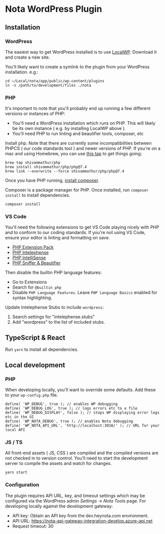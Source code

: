 # Nota WordPress Plugin

## Installation

### WordPress

The easiest way to get WordPress installed is to use [LocalWP](https://localwp.com/). Download it and create a new site.

You'll likely want to create a symlink to the plugin from your WordPress installation. e.g.:

```
cd ~/Local/nota/app/public/wp-content/plugins
ln -s /path/to/development/files ./nota
```

### PHP

It's important to note that you'll probably end up running a few different versions or instances of PHP:

- You'll need a WordPress installation which runs on PHP. This will likely be its own instance ( e.g. by installing LocalWP above ).
- You'll need PHP to run linting and beautifier tools, composer, etc

Install php. Note that there are currently some incompatibilities between PHPCS ( our code standards tool ) and newer versions of PHP. If you're on a mac and using Homebrew, you can use [this tap](https://github.com/shivammathur/homebrew-php) to get things going:

```
brew tap shivammathur/php
brew install shivammathur/php/php@7.4
brew link --overwrite --force shivammathur/php/php@7.4
```

Once you have PHP running, [install composer](https://getcomposer.org/doc/00-intro.md).

Composer is a package manager for PHP. Once installed, run `composer install` to install dependencies.

```
composer install
```

### VS Code

You'll need the following extensions to get VS Code playing nicely with PHP and to conform to our coding standards. If you're not using VS Code, ensure your editor is linting and formatting on save.

- [PHP Extension Pack](https://marketplace.visualstudio.com/items?itemName=xdebug.php-pack)
- [PHP Intelephense](https://marketplace.visualstudio.com/items?itemName=bmewburn.vscode-intelephense-client)
- [PHP IntelliSense](https://marketplace.visualstudio.com/items?itemName=zobo.php-intellisense)
- [PHP Sniffer & Beautifier](https://marketplace.visualstudio.com/items?itemName=ValeryanM.vscode-phpsab)

Then disable the builtin PHP language features:

- Go to Extensions
- Search for `@builtin php`
- Disable `PHP Language Features`. Leave `PHP Language Basics` enabled for syntax highlighting.

Update Intelephense Stubs to include `wordpress`:

1. Search settings for "intelephense.stubs"
2. Add "wordpress" to the list of included stubs.

## TypeScript & React

Run `yarn` to install all dependencies.

## Local development

### PHP

When developing locally, you'll want to override some defaults. Add these to your `wp-config.php` file.

```
define( 'WP_DEBUG', true ); // enables WP debugging
define( 'WP_DEBUG_LOG', true ); // logs errors etc to a file
define( 'WP_DEBUG_DISPLAY', false ); // stops WP displaying error logs etc in the UI
define( 'WP_NOTA_DEBUG', true ); // enables Nota debugging
define( 'WP_NOTA_API_URL', 'http://localhost:3010/' ); // URL for your local API
```

### JS / TS

All front-end assets ( JS, CSS ) are compiled and the compiled versions are not checked in to version control. You'll need to start the development server to compile the assets and watch for changes.

```
yarn start
```

### Configuration

The plugin requires API URL, key, and timeout settings which may be configured via the WordPress admin _Settings_ → _Nota Tools_ page. For developing locally against the development gateway:

- API key: Obtain an API key from the dev.heynota.com environment.
- API URL: https://nota-api-gateway-integration-develop.azure-api.net
- Request timeout: 30
